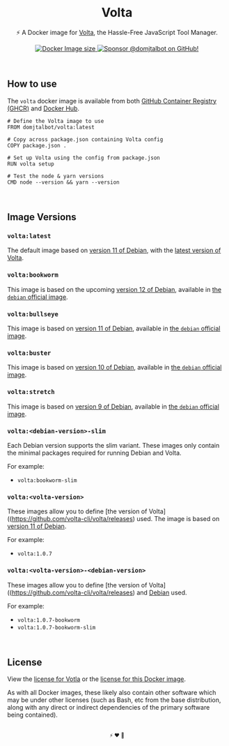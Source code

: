 <br/>

<h1 align="center">Volta</h1>

<p align="center">⚡ A Docker image for <a href="https://volta.sh">Volta</a>, the Hassle-Free JavaScript Tool Manager.</p>

<div align="center">
  <p dir="auto">
    <a href="https://hub.docker.com/r/domjtalbot/volta">
      <img src="https://img.shields.io/docker/image-size/domjtalbot/volta/latest?style=flat&logoColor=white&logo=docker" alt="Docker Image size" />
    </a>
    <a href="https://github.com/sponsors/domjtalbot">
      <img src="https://img.shields.io/badge/Sponsor @domjtalbot-30363D?style=flat&logo=GitHub-Sponsors&logoColor=#EA4AAA" alt="Sponsor @domjtalbot on GitHub!" />
    </a>
  </p>
</div>

<br/>

## How to use

The `volta` docker image is available from both [GitHub Container Registry (GHCR)](https://github.com/domjtalbot/docker-volta/pkgs/container/volta) and [Docker Hub](https://hub.docker.com/r/domjtalbot/volta).

```docker
# Define the Volta image to use
FROM domjtalbot/volta:latest

# Copy across package.json containing Volta config
COPY package.json .

# Set up Volta using the config from package.json
RUN volta setup

# Test the node & yarn versions
CMD node --version && yarn --version
```

<br/>

## Image Versions

### `volta:latest`

The default image based on [version 11 of Debian](https://www.debian.org/releases/bullseye/), with the [latest version of Volta](https://github.com/volta-cli/volta/releases).

### `volta:bookworm`

This image is based on the upcoming [version 12 of Debian](https://www.debian.org/releases/bookworm/), available in [the `debian` official image](https://hub.docker.com/_/debian).

### `volta:bullseye`

This image is based on [version 11 of Debian](https://www.debian.org/releases/bullseye/), available in [the `debian` official image](https://hub.docker.com/_/debian).

### `volta:buster`

This image is based on [version 10 of Debian](https://www.debian.org/releases/buster/), available in [the `debian` official image](https://hub.docker.com/_/debian).

### `volta:stretch`

This image is based on [version 9 of Debian](https://www.debian.org/releases/stretch/), available in [the `debian` official image](https://hub.docker.com/_/debian).

### `volta:<debian-version>-slim`

Each Debian version supports the slim variant. These images only contain the minimal packages required for running Debian and Volta.

For example:

- `volta:bookworm-slim`

### `volta:<volta-version>`

These images allow you to define [the version of Volta]((https://github.com/volta-cli/volta/releases) used. The image is based on [version 11 of Debian](https://www.debian.org/releases/bullseye/).

For example:

- `volta:1.0.7`

### `volta:<volta-version>-<debian-version>`

These images allow you to define [the version of Volta]((https://github.com/volta-cli/volta/releases) and [Debian](https://www.debian.org/releases/bullseye/) used.

For example:

- `volta:1.0.7-bookworm`
- `volta:1.0.7-bookworm-slim`

<br/>

## License

View the [license for Votla](https://github.com/volta-cli/volta/blob/main/LICENSE) or the [license for this Docker image](LICENSE).

As with all Docker images, these likely also contain other software which may be under other licenses (such as Bash, etc from the base distribution, along with any direct or indirect dependencies of the primary software being contained).

<br/>

<div align="center">
<small>⚡ ♥ 🐳</small></div>
